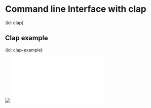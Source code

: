 # Command line Interface with clap
{id: clap}

## Clap example
{id: clap-example}

![](examples/clap-example/Cargo.toml)
![](examples/clap-example/src/main.rs)



